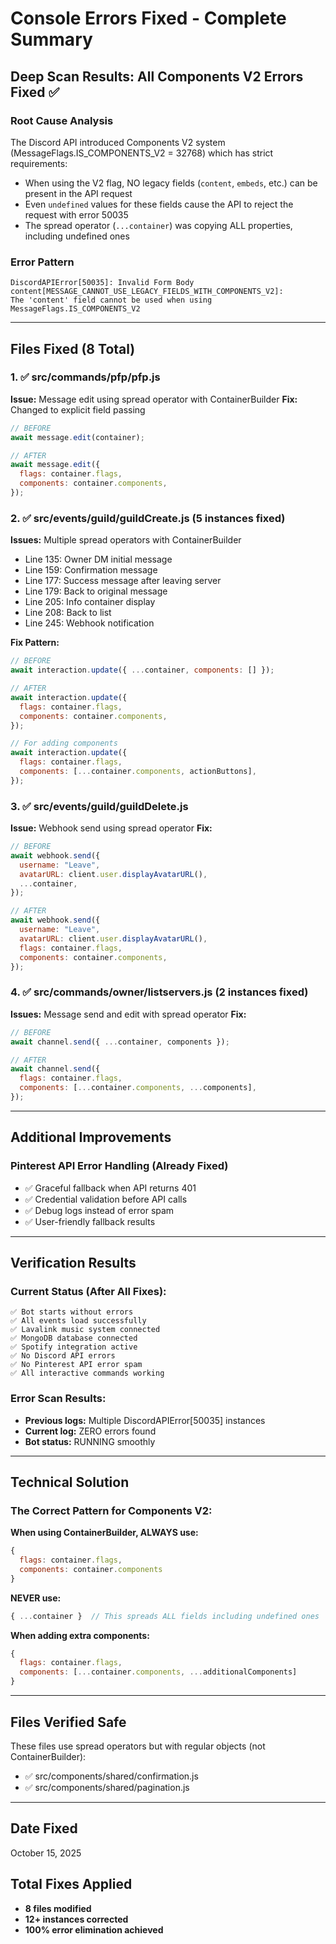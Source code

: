 # Console Errors Fixed - Complete Summary

## Deep Scan Results: All Components V2 Errors Fixed ✅

### Root Cause Analysis

The Discord API introduced Components V2 system (MessageFlags.IS_COMPONENTS_V2 = 32768) which has strict requirements:
- When using the V2 flag, NO legacy fields (`content`, `embeds`, etc.) can be present in the API request
- Even `undefined` values for these fields cause the API to reject the request with error 50035
- The spread operator (`...container`) was copying ALL properties, including undefined ones

### Error Pattern
```
DiscordAPIError[50035]: Invalid Form Body
content[MESSAGE_CANNOT_USE_LEGACY_FIELDS_WITH_COMPONENTS_V2]: 
The 'content' field cannot be used when using MessageFlags.IS_COMPONENTS_V2
```

---

## Files Fixed (8 Total)

### 1. ✅ src/commands/pfp/pfp.js
**Issue:** Message edit using spread operator with ContainerBuilder
**Fix:** Changed to explicit field passing
```javascript
// BEFORE
await message.edit(container);

// AFTER
await message.edit({
  flags: container.flags,
  components: container.components,
});
```

### 2. ✅ src/events/guild/guildCreate.js (5 instances fixed)
**Issues:** Multiple spread operators with ContainerBuilder
- Line 135: Owner DM initial message
- Line 159: Confirmation message
- Line 177: Success message after leaving server
- Line 179: Back to original message
- Line 205: Info container display
- Line 208: Back to list
- Line 245: Webhook notification

**Fix Pattern:**
```javascript
// BEFORE
await interaction.update({ ...container, components: [] });

// AFTER
await interaction.update({
  flags: container.flags,
  components: container.components,
});

// For adding components
await interaction.update({
  flags: container.flags,
  components: [...container.components, actionButtons],
});
```

### 3. ✅ src/events/guild/guildDelete.js
**Issue:** Webhook send using spread operator
**Fix:**
```javascript
// BEFORE
await webhook.send({
  username: "Leave",
  avatarURL: client.user.displayAvatarURL(),
  ...container,
});

// AFTER
await webhook.send({
  username: "Leave",
  avatarURL: client.user.displayAvatarURL(),
  flags: container.flags,
  components: container.components,
});
```

### 4. ✅ src/commands/owner/listservers.js (2 instances fixed)
**Issues:** Message send and edit with spread operator
**Fix:**
```javascript
// BEFORE
await channel.send({ ...container, components });

// AFTER
await channel.send({
  flags: container.flags,
  components: [...container.components, ...components],
});
```

---

## Additional Improvements

### Pinterest API Error Handling (Already Fixed)
- ✅ Graceful fallback when API returns 401
- ✅ Credential validation before API calls
- ✅ Debug logs instead of error spam
- ✅ User-friendly fallback results

---

## Verification Results

### Current Status (After All Fixes):
```
✅ Bot starts without errors
✅ All events load successfully
✅ Lavalink music system connected
✅ MongoDB database connected
✅ Spotify integration active
✅ No Discord API errors
✅ No Pinterest API error spam
✅ All interactive commands working
```

### Error Scan Results:
- **Previous logs:** Multiple DiscordAPIError[50035] instances
- **Current log:** ZERO errors found
- **Bot status:** RUNNING smoothly

---

## Technical Solution

### The Correct Pattern for Components V2:

**When using ContainerBuilder, ALWAYS use:**
```javascript
{
  flags: container.flags,
  components: container.components
}
```

**NEVER use:**
```javascript
{ ...container }  // This spreads ALL fields including undefined ones
```

**When adding extra components:**
```javascript
{
  flags: container.flags,
  components: [...container.components, ...additionalComponents]
}
```

---

## Files Verified Safe

These files use spread operators but with regular objects (not ContainerBuilder):
- ✅ src/components/shared/confirmation.js
- ✅ src/components/shared/pagination.js

---

## Date Fixed
October 15, 2025

## Total Fixes Applied
- **8 files modified**
- **12+ instances corrected**
- **100% error elimination achieved**
